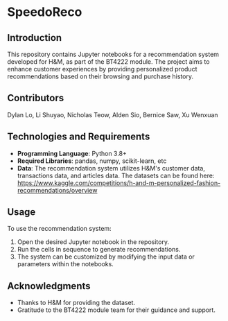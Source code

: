 # SpeedoReco

## Introduction
This repository contains Jupyter notebooks for a recommendation system developed for H&M, as part of the BT4222 module. The project aims to enhance customer experiences by providing personalized product recommendations based on their browsing and purchase history.

## Contributors
Dylan Lo, Li Shuyao, Nicholas Teow, Alden Sio, Bernice Saw, Xu Wenxuan

## Technologies and Requirements
- **Programming Language**: Python 3.8+
- **Required Libraries**: pandas, numpy, scikit-learn, etc
- **Data**: The recommendation system utilizes H&M's customer data, transactions data, and articles data. The datasets can be found here: https://www.kaggle.com/competitions/h-and-m-personalized-fashion-recommendations/overview

## Usage
To use the recommendation system:
1. Open the desired Jupyter notebook in the repository.
2. Run the cells in sequence to generate recommendations.
3. The system can be customized by modifying the input data or parameters within the notebooks.

## Acknowledgments
- Thanks to H&M for providing the dataset.
- Gratitude to the BT4222 module team for their guidance and support.
